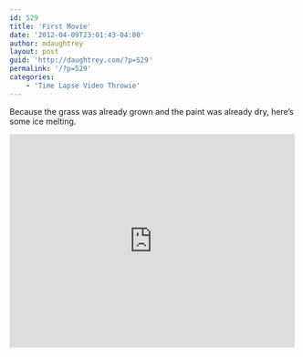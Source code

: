 ```yaml
---
id: 529
title: 'First Movie'
date: '2012-04-09T23:01:43-04:00'
author: mdaughtrey
layout: post
guid: 'http://daughtrey.com/?p=529'
permalink: '/?p=529'
categories:
    - 'Time Lapse Video Throwie'
---
```


Because the grass was already grown and the paint was already dry, here’s some ice melting.

<iframe allow="accelerometer; autoplay; clipboard-write; encrypted-media; gyroscope; picture-in-picture" allowfullscreen="" frameborder="0" height="375" loading="lazy" src="https://www.youtube.com/embed/dtWfPSzhBXw?feature=oembed" title="melting.mpg" width="500"></iframe>